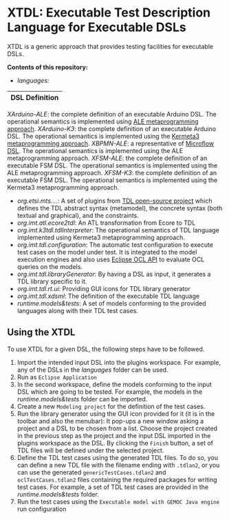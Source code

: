 # XTDL: Executable Test Description Language for Executable DSLs
XTDL is a generic approach that provides testing facilities for executable DSLs.

**Contents of this repository:**

- *languages:*

| DSL Definition| 
| ------ |
*XArduino-ALE*: the complete definition of an executable Arduino DSL. The operational semantics is implemented using [ALE metaprogramming approach](http://gemoc.org/ale-lang/). 
*XArduino-K3*: the complete definition of an executable Arduino DSL. The operational semantics is implemented using the [Kermeta3 metaprogramming approach](http://diverse-project.github.io/k3/).
*XBPMN-ALE*: a representative of [Microflow DSL](https://docs.mendix.com/refguide/microflows). The operational semantics is implemented using the ALE metaprogramming approach.
*XFSM-ALE*: the complete definition of an executable FSM DSL. The operational semantics is implemented using the ALE metaprogramming approach.
*XFSM-K3*: the complete definition of an executable FSM DSL. The operational semantics is implemented using the Kermeta3 metaprogramming approach.

- *org.etsi.mts....*: A set of plugins from [TDL open-source project](https://labs.etsi.org/rep/top/ide) which defines the TDL abstract syntax (metamodel), the concrete syntax (both textual and graphical), and the constraints.
- *org.imt.atl.ecore2tdl*: An ATL transformation from Ecore to TDL
- *org.imt.k3tdl.tdlInterpreter*: The operational semantics of TDL language implemented using Kermeta3 metaprogramming approach.
- *org.imt.tdl.configuration*: The automatic test configuration to execute test cases on the model under test. It is integrated to the model execution engines and also uses [Eclipse OCL API](https://download.eclipse.org/ocl/javadoc/6.4.0/) to evaluate OCL queries on the models.
- *org.imt.tdl.libraryGenerator*: By having a DSL as input, it generates a TDL library specific to it.
- *org.imt.tdl.rt.ui*: Providing GUI icons for TDL library generator
- *org.imt.tdl.xdsml*: The definition of the executable TDL language
- *runtime.models&tests*: A set of models conforming to the provided languages along with their TDL test cases.

## Using the XTDL
To use XTDL for a given DSL, the following steps have to be followed.
1. Import the intended input DSL into the plugins workspace. For example, any of the DSLs in the *languages* folder can be used.
2. Run as `Eclipse Application`
3. In the second workspace, define the models conforming to the input DSL which are going to be tested. For example, the models in the *runtime.models&tests* folder can be imported.
4. Create a new `Modeling project` for the definition of the test cases.
5. Run the library generator using the GUI icon provided for it (it is in the toolbar and also the menubar): It pop-ups a new window asking a project and a DSL to be chosen from a list. Choose the project created in the previous step as the project and the input DSL imported in the plugins workspace as the DSL. By clicking the `Finish` button, a set of TDL files will be defined under the selected project.
6. Define the TDL test cases using the generated TDL files. To do so, you can define a new TDL file with the filename ending with `.tdlan2`, or you can use the generated `genericTestCases.tdlan2` and `oclTestCases.tdlan2` files containing the required packages for writing test cases. For example, a set of TDL test cases are provided in the *runtime.models&tests* folder.
7. Run the test cases using the `Executable model with GEMOC Java engine` run configuration
